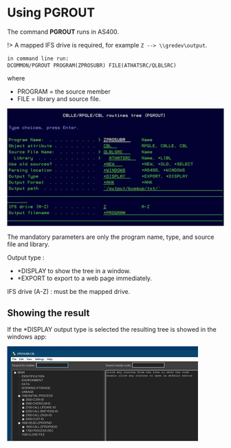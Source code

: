 # Using PGROUT

The command **PGROUT** runs in AS400.

!> A mapped IFS drive is required, for example `Z --> \\gredev\output`.

```
in command line run:
DCOMMON/PGROUT PROGRAM(ZPROSUBR) FILE(ATHATSRC/QLBLSRC)
```

where

- PROGRAM = the source member
- FILE = library and source file.

![command pgrout](./images/pgrout_command.jpg)

The mandatory parameters are only the program name, type, and source file and library.

Output type :

- \*DISPLAY to show the tree in a window.
- \*EXPORT to export to a web page immediately.

IFS drive (A-Z) : must be the mapped drive.

## Showing the result

If the \*DISPLAY output type is selected the resulting tree is showed in the windows app:

![tree](./images/tree.jpg)
